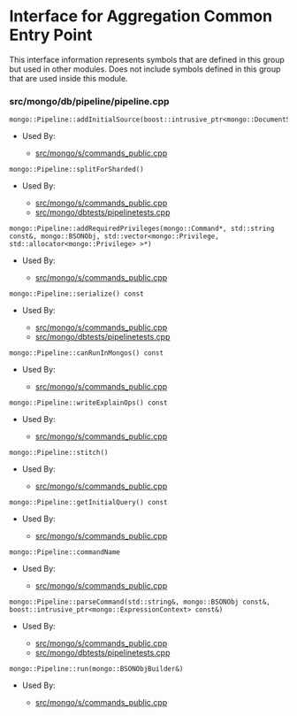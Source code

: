 
# Interface for Aggregation Common Entry Point
This interface information represents symbols that are defined in this group but used in other modules.  Does not include symbols defined in this group that are used inside this module.

### src/mongo/db/pipeline/pipeline.cpp

<div></div>

    mongo::Pipeline::addInitialSource(boost::intrusive_ptr<mongo::DocumentSource>)

- Used By:

    - [src/mongo/s/commands\_public.cpp](../../../../sharding/mongos\_commands)

<div></div>

    mongo::Pipeline::splitForSharded()

- Used By:

    - [src/mongo/s/commands\_public.cpp](../../../../sharding/mongos\_commands)
    - [src/mongo/dbtests/pipelinetests.cpp](../../../../tests/unit\_tests)

<div></div>

    mongo::Pipeline::addRequiredPrivileges(mongo::Command*, std::string const&, mongo::BSONObj, std::vector<mongo::Privilege, std::allocator<mongo::Privilege> >*)

- Used By:

    - [src/mongo/s/commands\_public.cpp](../../../../sharding/mongos\_commands)

<div></div>

    mongo::Pipeline::serialize() const

- Used By:

    - [src/mongo/s/commands\_public.cpp](../../../../sharding/mongos\_commands)
    - [src/mongo/dbtests/pipelinetests.cpp](../../../../tests/unit\_tests)

<div></div>

    mongo::Pipeline::canRunInMongos() const

- Used By:

    - [src/mongo/s/commands\_public.cpp](../../../../sharding/mongos\_commands)

<div></div>

    mongo::Pipeline::writeExplainOps() const

- Used By:

    - [src/mongo/s/commands\_public.cpp](../../../../sharding/mongos\_commands)

<div></div>

    mongo::Pipeline::stitch()

- Used By:

    - [src/mongo/s/commands\_public.cpp](../../../../sharding/mongos\_commands)

<div></div>

    mongo::Pipeline::getInitialQuery() const

- Used By:

    - [src/mongo/s/commands\_public.cpp](../../../../sharding/mongos\_commands)

<div></div>

    mongo::Pipeline::commandName

- Used By:

    - [src/mongo/s/commands\_public.cpp](../../../../sharding/mongos\_commands)

<div></div>

    mongo::Pipeline::parseCommand(std::string&, mongo::BSONObj const&, boost::intrusive_ptr<mongo::ExpressionContext> const&)

- Used By:

    - [src/mongo/s/commands\_public.cpp](../../../../sharding/mongos\_commands)
    - [src/mongo/dbtests/pipelinetests.cpp](../../../../tests/unit\_tests)

<div></div>

    mongo::Pipeline::run(mongo::BSONObjBuilder&)

- Used By:

    - [src/mongo/s/commands\_public.cpp](../../../../sharding/mongos\_commands)
